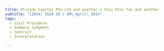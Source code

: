 ```yaml
---
title: Olivine Capital Pte Ltd and another v Chia Chin Yan and another matter 
subtitle: "[2014] SGCA 19 / 09\_April\_2014"
tags:
  - Civil Procedure
  - Summary Judgment
  - Contract
  - Interpretation

---
```


